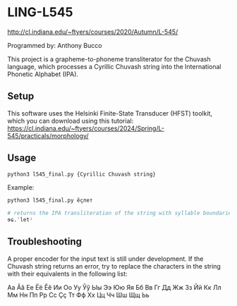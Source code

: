 # LING-L545

http://cl.indiana.edu/~ftyers/courses/2020/Autumn/L-545/

Programmed by: Anthony Bucco

This project is a grapheme-to-phoneme transliterator for the Chuvash language, which processes a Cyrillic Chuvash string into the International Phonetic Alphabet (IPA).

## Setup

This software uses the Helsinki Finite-State Transducer (HFST) toolkit, which you can download using this tutorial:
https://cl.indiana.edu/~ftyers/courses/2024/Spring/L-545/practicals/morphology/

## Usage

```bash
python3 l545_final.py {Cyrillic Chuvash string}
```

Example:

```bash
python3 l545_final.py ӗҫлет

# returns the IPA transliteration of the string with syllable boundaries and primary stress
ɘɕ.ˈletʲ
```

## Troubleshooting

A proper encoder for the input text is still under development. If the Chuvash string returns an error, try to replace the characters in the string with their equivalents in the following list:

Аа Ӑӑ Ее Ёё Ӗӗ Ии Оо Уу Ӳӳ Ыы Ээ Юю Яя
Бб Вв Гг Дд Жж Зз Йй Кк Лл Мм Нн Пп Рр
Сс Ҫҫ Тт Фф Хх Цц Чч Шш Щщ Ьь
